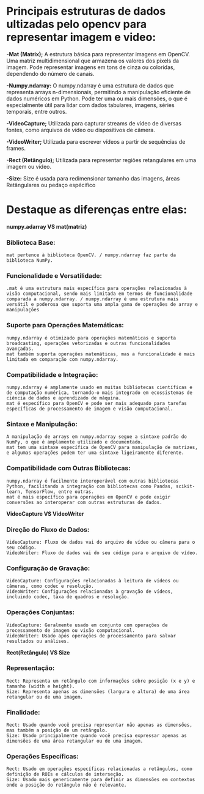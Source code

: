 # Principais estruturas de dados ultizadas pelo opencv para representar imagem e video:

**-Mat (Matrix);**
A estrutura básica para representar imagens em OpenCV.
Uma matriz multidimensional que armazena os valores dos pixels da imagem.
Pode representar imagens em tons de cinza ou coloridas, dependendo do número de canais.


**-Numpy.ndarray:**
O numpy.ndarray é uma estrutura de dados que representa arrays n-dimensionais, permitindo a manipulação eficiente de dados numéricos em Python.
Pode ter uma ou mais dimensões, o que é especialmente útil para lidar com dados tabulares, imagens, séries temporais, entre outros.


**-VideoCapture;**
Utilizada para capturar streams de vídeo de diversas fontes, como arquivos de vídeo
ou dispositivos de câmera.


**-VideoWriter;**
Utilizada para escrever vídeos a partir de sequências de frames.


**-Rect (Retângulo);**
Utilizada para representar regiões retangulares em uma imagem ou vídeo.

**-Size:**
Size é usada para redimensionar tamanho das imagens, áreas Retângulares ou pedaço espécifico 


# Destaque as diferenças entre elas:

**numpy.adarray VS mat(matriz)**

### Biblioteca Base:
    mat pertence à biblioteca OpenCV. / numpy.ndarray faz parte da biblioteca NumPy.

### Funcionalidade e Versatilidade:
    .mat é uma estrutura mais específica para operações relacionadas à visão computacional, sendo mais limitada em termos de funcionalidade comparada a numpy.ndarray. / numpy.ndarray é uma estrutura mais versátil e poderosa que suporta uma ampla gama de operações de array e    manipulações

### Suporte para Operações Matemáticas:
    numpy.ndarray é otimizado para operações matemáticas e suporta broadcasting, operações vetorizadas e outras funcionalidades avançadas.
    mat também suporta operações matemáticas, mas a funcionalidade é mais limitada em comparação com numpy.ndarray.


### Compatibilidade e Integração:
    numpy.ndarray é amplamente usado em muitas bibliotecas científicas e de computação numérica, tornando-o mais integrado em ecossistemas de ciência de dados e aprendizado de máquina.
    mat é específico para OpenCV e pode ser mais adequado para tarefas específicas de processamento de imagem e visão computacional.



### Sintaxe e Manipulação:
    A manipulação de arrays em numpy.ndarray segue a sintaxe padrão do NumPy, o que é amplamente utilizado e documentado.
    mat tem uma sintaxe específica de OpenCV para manipulação de matrizes, e algumas operações podem ter uma sintaxe ligeiramente diferente.

### Compatibilidade com Outras Bibliotecas:
    numpy.ndarray é facilmente interoperável com outras bibliotecas Python, facilitando a integração com bibliotecas como Pandas, scikit-learn, TensorFlow, entre outras.
    mat é mais específico para operações em OpenCV e pode exigir conversões ao interoperar com outras estruturas de dados.

**VideoCapture VS VideoWriter**

### Direção do Fluxo de Dados:
    VideoCapture: Fluxo de dados vai do arquivo de vídeo ou câmera para o seu código.
    VideoWriter: Fluxo de dados vai do seu código para o arquivo de vídeo.

### Configuração de Gravação:
    VideoCapture: Configurações relacionadas à leitura de vídeos ou câmeras, como codec e resolução.
    VideoWriter: Configurações relacionadas à gravação de vídeos, incluindo codec, taxa de quadros e resolução.

### Operações Conjuntas:
    VideoCapture: Geralmente usado em conjunto com operações de processamento de imagem ou visão computacional.
    VideoWriter: Usado após operações de processamento para salvar resultados ou análises.



**Rect(Retângulo) VS Size**

### Representação:
    Rect: Representa um retângulo com informações sobre posição (x e y) e tamanho (width e height).
    Size: Representa apenas as dimensões (largura e altura) de uma área retangular ou de uma imagem.

### Finalidade:
    Rect: Usado quando você precisa representar não apenas as dimensões, mas também a posição de um retângulo.
    Size: Usado principalmente quando você precisa expressar apenas as dimensões de uma área retangular ou de uma imagem.

### Operações Específicas:
    Rect: Usado em operações específicas relacionadas a retângulos, como definição de ROIs e cálculos de interseção.
    Size: Usado mais genericamente para definir as dimensões em contextos onde a posição do retângulo não é relevante.